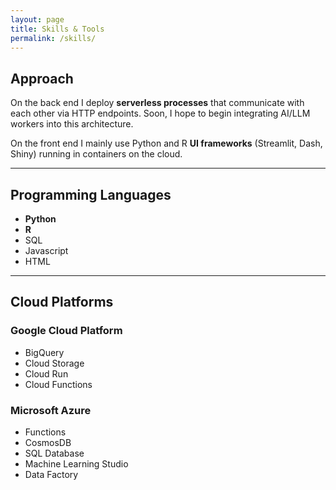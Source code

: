 ```yaml
---
layout: page
title: Skills & Tools
permalink: /skills/
---
```


## Approach

On the back end I deploy **serverless processes** that communicate with each other via HTTP endpoints. Soon, I hope to begin integrating AI/LLM workers into this architecture. 

On the front end I mainly use Python and R **UI frameworks** (Streamlit, Dash, Shiny) running in containers on the cloud.

---
## Programming Languages
- **Python**
- **R**
- SQL
- Javascript
- HTML

---
## Cloud Platforms

### Google Cloud Platform
- BigQuery
- Cloud Storage
- Cloud Run
- Cloud Functions

### Microsoft Azure
- Functions
- CosmosDB
- SQL Database
- Machine Learning Studio
- Data Factory